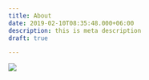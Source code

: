 ```yaml
---
title: About
date: 2019-02-10T08:35:48.000+06:00
description: this is meta description
draft: true

---
```

![](/images/the-ceo.JPEG)